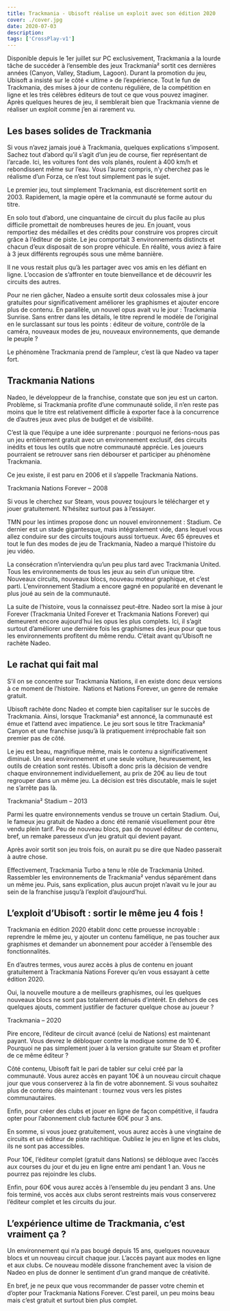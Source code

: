 ```yaml
---
title: Trackmania - Ubisoft réalise un exploit avec son édition 2020
cover: ./cover.jpg
date: 2020-07-03
description: 
tags: ['CrossPlay-v1']
---
```

Disponible depuis le 1er juillet sur PC exclusivement, Trackmania a la lourde tâche de succéder à l’ensemble des jeux Trackmania² sortit ces dernières années (Canyon, Valley, Stadium, Lagoon). Durant la promotion du jeu, Ubisoft a insisté sur le côté « ultime » de l’expérience. Tout le fun de Trackmania, des mises à jour de contenu régulière, de la compétition en ligne et les très célèbres éditeurs de tout ce que vous pouvez imaginer. Après quelques heures de jeu, il semblerait bien que Trackmania vienne de réaliser un exploit comme j’en ai rarement vu.

## Les bases solides de Trackmania
Si vous n’avez jamais joué à Trackmania, quelques explications s’imposent. Sachez tout d’abord qu’il s’agit d’un jeu de course, fier représentant de l’arcade. Ici, les voitures font des vols planés, roulent à 400 km/h et rebondissent même sur l’eau. Vous l’aurez compris, n’y cherchez pas le réalisme d’un Forza, ce n’est tout simplement pas le sujet.

Le premier jeu, tout simplement Trackmania, est discrètement sortit en 2003. Rapidement, la magie opère et la communauté se forme autour du titre.

En solo tout d’abord, une cinquantaine de circuit du plus facile au plus difficile promettait de nombreuses heures de jeu. En jouant, vous remportiez des médailles et des crédits pour construire vos propres circuit grâce à l’éditeur de piste. Le jeu comportait 3 environnements distincts et chacun d’eux disposait de son propre véhicule. En réalité, vous aviez à faire à 3 jeux différents regroupés sous une même bannière.

Il ne vous restait plus qu’à les partager avec vos amis en les défiant en ligne. L’occasion de s’affronter en toute bienveillance et de découvrir les circuits des autres.

Pour ne rien gâcher, Nadeo a ensuite sortit deux colossales mise à jour gratuites pour significativement améliorer les graphismes et ajouter encore plus de contenu. En parallèle, un nouvel opus avait vu le jour : Trackmania Sunrise. Sans entrer dans les détails, le titre reprend le modèle de l’original en le surclassant sur tous les points : éditeur de voiture, contrôle de la caméra, nouveaux modes de jeu, nouveaux environnements, que demande le peuple ?

Le phénomène Trackmania prend de l’ampleur, c’est là que Nadeo va taper fort.

## Trackmania Nations
Nadeo, le développeur de la franchise, constate que son jeu est un carton. Problème, si Trackmania profite d’une communauté solide, il n’en reste pas moins que le titre est relativement difficile à exporter face à la concurrence de d’autres jeux avec plus de budget et de visibilité.

C’est là que l’équipe a une idée surprenante : pourquoi ne ferions-nous pas un jeu entièrement gratuit avec un environnement exclusif, des circuits inédits et tous les outils que notre communauté apprécie. Les joueurs pourraient se retrouver sans rien débourser et participer au phénomène Trackmania.

Ce jeu existe, il est paru en 2006 et il s’appelle Trackmania Nations.

Trackmania Nations Forever – 2008

Si vous le cherchez sur Steam, vous pouvez toujours le télécharger et y jouer gratuitement. N’hésitez surtout pas à l’essayer.

TMN pour les intimes propose donc un nouvel environnement : Stadium. Ce dernier est un stade gigantesque, mais intégralement vide, dans lequel vous allez conduire sur des circuits toujours aussi tortueux. Avec 65 épreuves et tout le fun des modes de jeu de Trackmania, Nadeo a marqué l’histoire du jeu vidéo.

La consécration n’interviendra qu’un peu plus tard avec Trackmania United. Tous les environnements de tous les jeux au sein d’un unique titre. Nouveaux circuits, nouveaux blocs, nouveau moteur graphique, et c’est parti. L’environnement Stadium a encore gagné en popularité en devenant le plus joué au sein de la communauté.

La suite de l’histoire, vous la connaissez peut-être. Nadeo sort la mise à jour Forever (Trackmania United Forever et Trackmania Nations Forever) qui demeurent encore aujourd’hui les opus les plus complets. Ici, il s’agit surtout d’améliorer une dernière fois les graphismes des jeux pour que tous les environnements profitent du même rendu. C’était avant qu’Ubisoft ne rachète Nadeo.

## Le rachat qui fait mal
S’il on se concentre sur Trackmania Nations, il en existe donc deux versions à ce moment de l’histoire.  Nations et Nations Forever, un genre de remake gratuit.

Ubisoft rachète donc Nadeo et compte bien capitaliser sur le succès de Trackmania. Ainsi, lorsque Trackmania² est annoncé, la communauté est émue et l’attend avec impatience. Le jeu sort sous le titre Trackmania² Canyon et une franchise jusqu’à là pratiquement irréprochable fait son premier pas de côté.

Le jeu est beau, magnifique même, mais le contenu a significativement diminué. Un seul environnement et une seule voiture, heureusement, les outils de création sont restés. Ubisoft a donc pris la décision de vendre chaque environnement individuellement, au prix de 20€ au lieu de tout regrouper dans un même jeu. La décision est très discutable, mais le sujet ne s’arrête pas là.

Trackmania² Stadium – 2013

Parmi les quatre environnements vendus se trouve un certain Stadium. Oui, le fameux jeu gratuit de Nadeo a donc été remanié visuellement pour être vendu plein tarif. Peu de nouveau blocs, pas de nouvel éditeur de contenu, bref, un remake paresseux d’un jeu gratuit qui devient payant.

Après avoir sortit son jeu trois fois, on aurait pu se dire que Nadeo passerait à autre chose.

Effectivement, Trackmania Turbo a tenu le rôle de Trackmania United. Rassembler les environnements de Trackmania² vendus séparément dans un même jeu. Puis, sans explication, plus aucun projet n’avait vu le jour au sein de la franchise jusqu’à l’exploit d’aujourd’hui.

## L’exploit d’Ubisoft : sortir le même jeu 4 fois !
Trackmania en édition 2020 établit donc cette prouesse incroyable : reprendre le même jeu, y ajouter un contenu famélique, ne pas toucher aux graphismes et demander un abonnement pour accéder à l’ensemble des fonctionnalités.

En d’autres termes, vous aurez accès à plus de contenu en jouant gratuitement à Trackmania Nations Forever qu’en vous essayant à cette édition 2020.

Oui, la nouvelle mouture a de meilleurs graphismes, oui les quelques nouveaux blocs ne sont pas totalement dénués d’intérêt. En dehors de ces quelques ajouts, comment justifier de facturer quelque chose au joueur ?

Trackmania – 2020

Pire encore, l’éditeur de circuit avancé (celui de Nations) est maintenant payant. Vous devrez le débloquer contre la modique somme de 10 €. Pourquoi ne pas simplement jouer à la version gratuite sur Steam et profiter de ce même éditeur ?

Côté contenu, Ubisoft fait le pari de tabler sur celui créé par la communauté. Vous aurez accès en payant 10€ à un nouveau circuit chaque jour que vous conserverez à la fin de votre abonnement. Si vous souhaitez plus de contenu dès maintenant : tournez vous vers les pistes communautaires.

Enfin, pour créer des clubs et jouer en ligne de façon compétitive, il faudra opter pour l’abonnement club facturée 60€ pour 3 ans.

En somme, si vous jouez gratuitement, vous aurez accès à une vingtaine de circuits et un éditeur de piste rachitique. Oubliez le jeu en ligne et les clubs, ils ne sont pas accessibles.

Pour 10€, l’éditeur complet (gratuit dans Nations) se débloque avec l’accès aux courses du jour et du jeu en ligne entre ami pendant 1 an. Vous ne pourrez pas rejoindre les clubs.

Enfin, pour 60€ vous aurez accès à l’ensemble du jeu pendant 3 ans. Une fois terminé, vos accès aux clubs seront restreints mais vous conserverez l’éditeur complet et les circuits du jour.

## L’expérience ultime de Trackmania, c’est vraiment ça ?
Un environnement qui n’a pas bougé depuis 15 ans, quelques nouveaux blocs et un nouveau circuit chaque jour. L’accès payant aux modes en ligne et aux clubs. Ce nouveau modèle dissone franchement avec la vision de Nadeo en plus de donner le sentiment d’un grand manque de créativité.

En bref, je ne peux que vous recommander de passer votre chemin et d’opter pour Trackmania Nations Forever. C’est pareil, un peu moins beau mais c’est gratuit et surtout bien plus complet.

